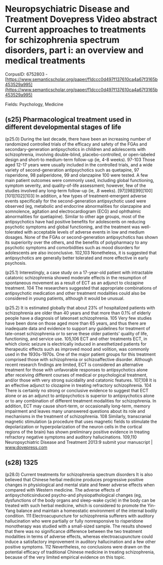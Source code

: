 # Neuropsychiatric Disease and Treatment Dovepress Video abstract Current approaches to treatments for schizophrenia spectrum disorders, part i: an overview and medical treatments

CorpusID: 6752803 - [https://www.semanticscholar.org/paper/f1dccc0d497f137610ca4a67f3165b453529a995](https://www.semanticscholar.org/paper/f1dccc0d497f137610ca4a67f3165b453529a995)

Fields: Psychology, Medicine

## (s25) Pharmacological treatment used in different developmental stages of life
(p25.0) During the last decade, there have been an increasing number of randomized controlled trials of the efficacy and safety of the FGAs and secondary-generation antipsychotics in children and adolescents with schizophrenia, involving double-blind, placebo-controlled, or open-labeled design and short-to medium-term follow-up (ie, 4-8 weeks). 97-103 Those aged 12-17 years were usually included in the controlled trials, and a wide variety of second-generation antipsychotics such as quetapine, 97 risperidone, 98 paliperidone, 99 and olanzapine 100 were tested. A few main patient outcomes were commonly used, including global functioning, symptom severity, and quality-of-life assessment; however, few of the studies involved any long-term follow-up (ie, .8 weeks). [97][98][99][100][101][102][103] In addition, a few types of treatment-emergent adverse events specifically for the second-generation antipsychotic used were observed (eg, metabolic and endocrine abnormalities for olanzapine and somnolence, agitation and electrocardiogram (ECG) and ophthalmic abnormalities for quetiapine). Similar to other age groups, most of the antipsychotics have had positive benefits for adolescents on reducing psychotic symptoms and global functioning, and the treatment was well-tolerated with acceptable levels of adverse events in low and medium dosages. None of the FGAs or second-generation antipsychotics has shown its superiority over the others, and the benefits of polypharmacy to any psychotic symptoms and comorbidities such as mood disorders for adolescents are also inconclusive. 102,103 Nonetheless, it is suggested that antipsychotics are generally better tolerated and more effective in early psychosis.

(p25.1) Interestingly, a case study on a 17-year-old patient with intractable catatonic schizophrenia showed moderate effects in the resumption of spontaneous movement as a result of ECT as an adjunct to clozapine treatment. 104 The researchers suggested that appropriate combinations of antipsychotic medication and other treatment modalities could also be considered in young patients, although it would be unusual.

(p25.2) It is estimated globally that about 23% of hospitalized patients with schizophrenia are older than 40 years and that more than 0.1% of elderly people have a diagnosis of lateonset schizophrenia. 105 Very few studies have been done on those aged more than 65 years, and thus there are inadequate data and evidence to support any guidelines for treatment of late-onset schizophrenia or to serve these older patients' quality of life, functioning, and service use. 105,106 ECT and other treatments ECT, in which clonic seizure is electrically induced in anesthetized patients for therapeutic effects such as improved mood and volition, was commonly used in the 1930s-1970s. One of the major patient groups for this treatment comprised those with schizophrenia or schizoaffective disorder. Although recent research findings are limited, ECT is considered an alternative treatment for those with unfavorable responses to antipsychotics alone after receiving different courses of medical or psychological treatment, and/or those with very strong suicidality and catatonic features. 107,108 It is an effective adjunct to clozapine in treating refractory schizophrenia. 104 There is certainly no strong or conclusive evidence to suggest that ECT alone or as an adjunct to antipsychotics is superior to antipsychotics alone or to any combination of different treatment modalities for schizophrenia. In addition, ECT may cause short-term, or occasionally long-term, memory impairment and leaves many unanswered questions about its role and mechanisms in the treatment of schizophrenia. 108 Similarly, transcranial magnetic stimulation (a procedure that uses magnetic fields to stimulate the depolarization or hyperpolarization of the neuron cells in the cortical regions of the brain) has shown preliminary positive evidence in treating refractory negative symptoms and auditory hallucinations. 109,110 Neuropsychiatric Disease and Treatment 2013:9 submit your manuscript | www.dovepress.com
## (s28) 1325
(p28.0) Current treatments for schizophrenia spectrum disorders It is also believed that Chinese herbal medicine produces progressive positive changes in physiological and mental state and fewer adverse effects when compared with Western medicine. The adverse effects of antipsychoticsinduced psycho-and physiopathological changes (eg, dysfunctions of the body organs and sleep-wake cycle) in the body can be treated with such herbal medicine, which is considered to promote the Yin-Yang balance and maintain a homeostatic environment of the internal bodily condition. 111 Electroacupuncture for schizophrenia sufferers with auditory hallucination who were partially or fully nonresponsive to risperidone monotherapy was studied with a small-sized sample. The results showed that there was no significance difference between the two treatment modalities in terms of adverse effects, whereas electroacupuncture could induce a satisfactory improvement in auditory hallucination and a few other positive symptoms. 112 Nevertheless, no conclusions were drawn on the potential efficacy of traditional Chinese medicine in treating schizophrenia, because of the very limited empirical evidence on this topic.
